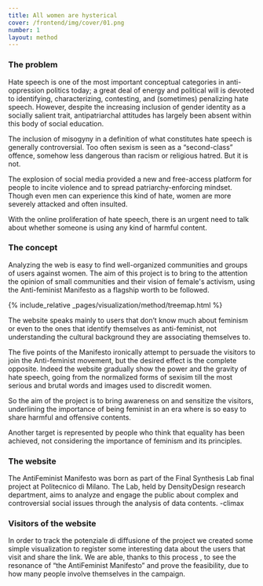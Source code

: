 ```yaml
---
title: All women are hysterical
cover: /frontend/img/cover/01.png
number: 1
layout: method
---
```


### The problem

Hate speech is one of the most important conceptual categories in anti-oppression politics today; a great deal of energy and political will is devoted to identifying, characterizing, contesting, and (sometimes) penalizing hate speech. However, despite the increasing inclusion of gender identity as a socially salient trait, antipatriarchal attitudes has largely been absent within this body of social education. 

The inclusion of misogyny in a definition of what constitutes hate speech is generally controversial. Too often sexism is seen as a “second-class” offence, somehow less dangerous than racism or religious hatred. But it is not.

The explosion of social media provided a new and free-access platform for people to incite violence and to spread patriarchy-enforcing mindset. Though even men can experience this kind of hate, women are more severely attacked and often insulted.

With the online proliferation of hate speech, there is an urgent need to talk about whether someone is using any kind of harmful content.

### The concept

Analyzing the web is easy to find well-organized communities and groups of users against women. The aim of this project is to bring to the attention the opinion of small communities and their vision of female's activism, using the Anti-feminist Manifesto as a flagship worth to be followed. 

{% include_relative _pages/visualization/method/treemap.html %}

The website speaks mainly to users that don’t know much about feminism or even to the ones that identify themselves as anti-feminist, not understanding the cultural background they are associating themselves to.

The five points of the Manifesto ironically attempt to persuade the visitors to join the Anti-feminist movement, but the desired effect is the complete opposite. Indeed the website gradually show the power and the gravity of hate speech, going from the normalized forms of sexisim till the most serious and brutal words and images used to discredit women.

So the aim of the project is to bring awareness on and sensitize the visitors, underlining the importance of being feminist in an era where is so easy to share harmful and offensive contents.
                                                                
Another target is represented by people who think that equality has been achieved, not considering the importance of feminism and its principles.

### The website

The AntiFeminist Manifesto was born as part of the Final Synthesis Lab final project at Politecnico di Milano. The Lab, held by DensityDesign research department, aims to analyze and engage the public about complex and controversial social issues through the analysis of data contents.
 -climax


### Visitors of the website

In order to track the potenziale di diffusione of the project we created some simple visualization to register some interesting data about the users that visit and share the link. We are able, thanks to this process , to see the resonance of “the AntiFeminist Manifesto” and prove the feasibility, due to how many people involve themselves in the campaign.


